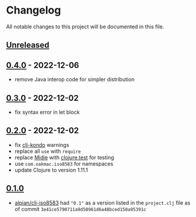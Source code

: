 # Changelog

All notable changes to this project will be documented in this file.

## [Unreleased]

## [0.4.0] - 2022-12-06

- remove Java interop code for simpler distribution

## [0.3.0] - 2022-12-02

- fix syntax error in let block

## [0.2.0] - 2022-12-02

- fix [clj-kondo] warnings
- replace all `use` with `require`
- replace [Midje] with [clojure.test] for testing
- use `com.oakmac.iso8583` for namespaces
- update Clojure to version 1.11.1

[clj-kondo]:https://github.com/clj-kondo/clj-kondo
[Midje]:https://github.com/marick/Midje
[clojure.test]:https://clojure.github.io/clojure/clojure.test-api.html

## [0.1.0]

- [alpian/clj-iso8583] had `"0.1"` as a version listed in the `project.clj` file as of commit `3e41ce5790711a9d50961d6a48bced150a95391c`

[alpian/clj-iso8583]:https://github.com/alpian/clj-iso8583

[Unreleased]: https://github.com/oakmac/com.oakmac.iso8583/compare/v0.4.0...HEAD
[0.4.0]: https://github.com/oakmac/com.oakmac.iso8583/releases/tag/v0.4.0
[0.3.0]: https://github.com/oakmac/com.oakmac.iso8583/releases/tag/v0.3.0
[0.2.0]: https://github.com/oakmac/com.oakmac.iso8583/releases/tag/v0.2.0
[0.1.0]: https://github.com/alpian/clj-iso8583/tree/3e41ce5790711a9d50961d6a48bced150a95391c
